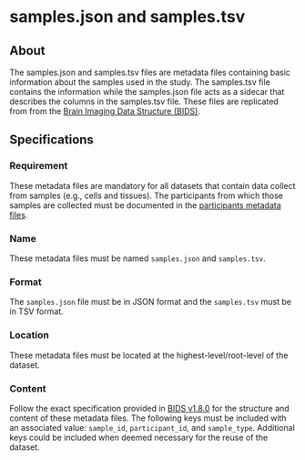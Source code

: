 # samples.json and samples.tsv

## About
The samples.json and samples.tsv files are metadata files containing basic information about the samples used in the study. 
The samples.tsv file contains the information while the samples.json file acts as a sidecar that describes the columns in the samples.tsv file.
These files are replicated from from the [Brain Imaging Data Structure (BIDS)](https://bids-specification.readthedocs.io/).

## Specifications

### Requirement
These metadata files are mandatory for all datasets that contain data collect from samples (e.g., cells and tissues). 
The participants from which those samples are collected must be documented in the [participants metadata files](participants_specs.md).

### Name
These metadata files must be named `samples.json` and `samples.tsv`.

### Format
The `samples.json` file must be in JSON format and the `samples.tsv` must be in TSV format.

### Location
These metadata files must be located at the highest-level/root-level of the dataset.

### Content
Follow the exact specification provided in [BIDS v1.8.0](https://bids-specification.readthedocs.io/en/v1.8.0/03-modality-agnostic-files.html#samples-file)
for the structure and content of these metadata files. The following keys must be included with an associated value: 
`sample_id`, `participant_id`, and `sample_type`. Additional keys could be included when deemed necessary for the reuse of the dataset.
